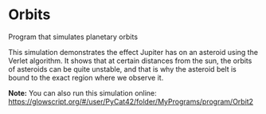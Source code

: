# Orbits
Program that simulates planetary orbits

This simulation demonstrates the effect Jupiter has on an asteroid using the Verlet algorithm. It shows that at certain distances from the sun, the orbits of asteroids can be quite unstable, and that is why the asteroid belt is bound to the exact region where we observe it. 

**Note:** You can also run this simulation online: https://glowscript.org/#/user/PyCat42/folder/MyPrograms/program/Orbit2
